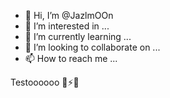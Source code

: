 - 👋 Hi, I’m @JazlmOOn
- 👀 I’m interested in ...
- 🌱 I’m currently learning ...
- 💞️ I’m looking to collaborate on ...
- 📫 How to reach me ...

Testoooooo 🚀⚡💞

<!---
JazlmOOn/JazlmOOn is a ✨ special ✨ repository because its `README.md` (this file) appears on your GitHub profile.
You can click the Preview link to take a look at your changes.
--->
